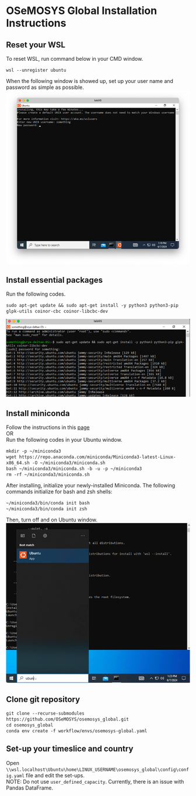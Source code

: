 # OSeMOSYS Global Installation Instructions
## Reset your WSL 
To reset WSL, run command below in your CMD window.
```
wsl --unregister ubuntu
```
When the following window is showed up, set up your user name and password as simple as possible.
![img.png](img.png)
## Install essential packages
Run the following codes.
```
sudo apt-get update && sudo apt-get install -y python3 python3-pip glpk-utils coinor-cbc coinor-libcbc-dev 
```
![img_2.png](img_2.png)
## Install miniconda

Follow the instructions in this [page](https://docs.anaconda.com/free/miniconda/)  
OR  
Run the following codes in your Ubuntu window.

```
mkdir -p ~/miniconda3
wget https://repo.anaconda.com/miniconda/Miniconda3-latest-Linux-x86_64.sh -O ~/miniconda3/miniconda.sh
bash ~/miniconda3/miniconda.sh -b -u -p ~/miniconda3
rm -rf ~/miniconda3/miniconda.sh
```
After installing, initialize your newly-installed Miniconda. The following commands initialize for bash and zsh shells:
```
~/miniconda3/bin/conda init bash
~/miniconda3/bin/conda init zsh
```
Then, turn off and on Ubuntu window. 
![img_1.png](img_1.png)

## Clone git repository

```
git clone --recurse-submodules https://github.com/OSeMOSYS/osemosys_global.git 
cd osemosys_global
conda env create -f workflow/envs/osemosys-global.yaml 
```

## Set-up your timeslice and country
Open `\\wsl.localhost\Ubuntu\home\LINUX_USERNAME\osemosys_global\config\config.yaml` file and edit the set-ups.  
NOTE: Do not use `user_defined_capacity`. Currently, there is an issue with Pandas DataFrame. 